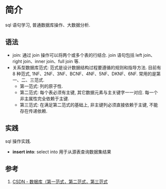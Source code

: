 # 简介
sql 语句学习, 普通数据库操作、大数据分析.

## 语法
- join: 通过 join 操作可以将两个或多个表的行结合. join 语句包括 left join、right join、inner join、full join 等.
- 关系型数据库范式: 范式是设计数据结构过程要遵循的规则和指导方法. 目前有 8 种范式, 1NF、2NF、3NF、BCNF、4NF、5NF、DKNF、6NF. 常用的是第一、二、三范式.
    + 第一范式: 列的原子性.
    + 第二范式: 每个表必须有主键, 其它数据元素与主关键字一一对应. 每一个非主属性完全依赖于主键.
    + 第三范式: 在满足第二范式的基础上, 非主键列必须直接依赖于主键, 不能存在传递依赖.

## 实践
sql 操作实践.

- **insert into**: select into 用于从源表查询数据集结果


## 参考
1. [CSDN - 数据库（第一范式，第二范式，第三范式](https://blog.csdn.net/Dream_angel_Z/article/details/45175621)